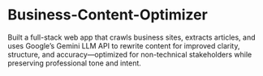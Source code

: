 # Business-Content-Optimizer
Built a full-stack web app that crawls business sites, extracts articles, and uses Google’s Gemini LLM API to rewrite content for improved clarity, structure, and accuracy—optimized for non-technical stakeholders while preserving professional tone and intent.
